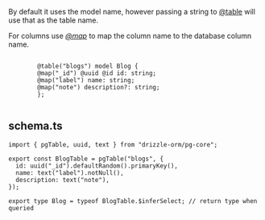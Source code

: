 

 By default it uses the model name, however passing a string to [@table](/docs/drizzle/api/decorators#@Drizzle.table) will 
 use that as the table name.    

 For columns use *[@map](/docs/drizzle/api/decorators#@Drizzle.map)* to map the column name to the database column name.

 

```tsp

        @table("blogs") model Blog {
        @map("_id") @uuid @id id: string;
        @map("label") name: string;
        @map("note") description?: string;
        };      
           
```

## schema.ts
```tsx
import { pgTable, uuid, text } from "drizzle-orm/pg-core";

export const BlogTable = pgTable("blogs", {
  id: uuid("_id").defaultRandom().primaryKey(),
  name: text("label").notNull(),
  description: text("note"),
});

export type Blog = typeof BlogTable.$inferSelect; // return type when queried
```
         
